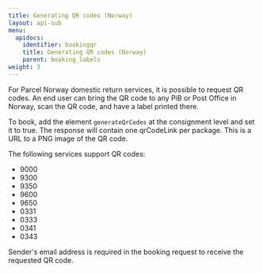 ```yaml
---
title: Generating QR codes (Norway)
layout: api-sub
menu:
  apidocs:
    identifier: bookingqr
    title: Generating QR codes (Norway)
    parent: booking_labels
weight: 3
---
```


For Parcel Norway domestic return services, it is possible to request QR codes. An end user can bring the QR code to any PiB or Post Office in Norway, scan the QR code, and have a label printed there.

To book, add the element `generateQrCodes` at the consignment level and set it to true. The response will contain one qrCodeLink per package. This is a URL to a PNG image of the QR code.

The following services support QR codes:

- 9000
- 9300
- 9350
- 9600
- 9650
- 0331
- 0333
- 0341
- 0343

Sender's email address is required in the booking request to receive the requested QR code.
